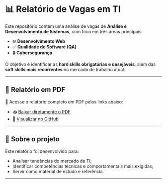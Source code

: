 # 📊 Relatório de Vagas em TI  
 
Este repositório contém uma análise de vagas de **Análise e Desenvolvimento de Sistemas**, com foco em três áreas principais:  
 
- 🌐 **Desenvolvimento Web**  
- ✅ **Qualidade de Software (QA)**  
- 🔒 **Cybersegurança**  
 
O objetivo é identificar as **hard skills obrigatórias e desejáveis**, além das **soft skills mais recorrentes** no mercado de trabalho atual.  
 
---
 
## 📄 Relatório em PDF  
 
📌 Acesse o relatório completo em PDF pelos links abaixo: 
 
- 📥 [Baixar diretamente o PDF](https://github.com/leandrotottioficialcantor-cpu/Relat-rios_Vagas_TI/blob/main/Relatorio_Vagas_TI%20planilha%20.pdf )  
- 🔎 [Visualizar no GitHub](https://github.com/leandrotottioficialcantor-cpu/Relat-rios_Vagas_TI/tree/main)
 
---
 
## 🚀 Sobre o projeto  
 
Este relatório foi desenvolvido para:  
- Analisar tendências do mercado de TI;  
- Identificar competências técnicas e comportamentais mais exigidas;  
- Servir como material de estudo e referência.  
 
---
